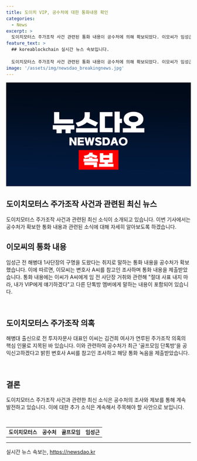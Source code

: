 ```yaml
---
title: 도이치 VIP, 공수처에 대한 통화내용 확인
categories:
  - News
excerpt: >
  도이치모터스 주가조작 사건 관련된 통화 내용이 공수처에 의해 확보되었다. 이모씨가 임성근 전 해병대 1사단장의 구명을 돕겠다는 내용을 담고 있는 이 통화는 골프모임 단톡방을 공익신고한 변호사 A씨의 제출로 확인됐다. 이에 따르면, 이씨는 A씨에게 임 전 사단장을 보호할 것이라며 VIP에게 압력을 가하겠다는 내용을 담고 있다. 이씨는 주가조작 의혹과 연결돼 있으며, 이번 통화 내용은 사회적 이슈로 뜨겠다.
feature_text: >
  ## koreablockchain 실시간 뉴스 속보입니다.

  도이치모터스 주가조작 사건 관련된 통화 내용이 공수처에 의해 확보되었다. 이모씨가 임성근 전 해병대 1사단장의 구명을 돕겠다는 내용을 담고 있는 이 통화는 골프모임 단톡방을 공익신고한 변호사 A씨의 제출로 확인됐다. 이에 따르면, 이씨는 A씨에게 임 전 사단장을 보호할 것이라며 VIP에게 압력을 가하겠다는 내용을 담고 있다. 이씨는 주가조작 의혹과 연결돼 있으며, 이번 통화 내용은 사회적 이슈로 뜨겠다.
image: '/assets/img/newsdao_breakingnews.jpg'
---
```


<p><img src="/assets/img/newsdao_breakingnews.jpg" alt="koreablockchain 속보" /></p>

<h2>도이치모터스 주가조작 사건과 관련된 최신 뉴스</h2>

<p>도이치모터스 주가조작 사건과 관련된 최신 소식이 소개되고 있습니다. 이번 기사에서는 공수처가 확보한 통화 내용과 관련된 소식에 대해 자세히 알아보도록 하겠습니다.</p>

<h2 data-ke-size="size26">이모씨의 통화 내용</h2>

<p data-ke-size="size16">임성근 전 해병대 1사단장의 구명을 도왔다는 취지로 말하는 통화 내용을 공수처가 확보했습니다. 이에 따르면, 이모씨는 변호사 A씨를 참고인 조사하며 통화 내용을 제출받았습니다. 통화 내용에는 이씨가 A씨에게 임 전 사단장 거취와 관련해 "절대 사표 내지 마라, 내가 VIP에게 얘기하겠다"고 다른 단톡방 멤버에게 말하는 내용이 포함되어 있습니다.</p>

<p data-ke-size="size16">&nbsp;</p>

<h2 data-ke-size="size26">도이치모터스 주가조작 의혹</h2>

<p data-ke-size="size16">해병대 출신으로 전 투자자문사 대표인 이씨는 김건희 여사가 연루된 주가조작 의혹의 핵심 인물로 지목된 바 있습니다. 이와 관련하여 공수처가 최근 '골프모임 단톡방'을 공익신고하겠다고 밝힌 변호사 A씨를 참고인 조사하고 해당 통화 녹음을 제출받았습니다.</p>

<p data-ke-size="size16">&nbsp;</p>

<h2 data-ke-size="size26">결론</h2>

<p data-ke-size="size16">도이치모터스 주가조작 사건과 관련한 최신 소식은 공수처의 조사와 제보를 통해 계속 발전하고 있습니다. 이에 대한 추가 소식은 계속해서 주목해야 할 사안으로 보입니다.</p>

<p data-ke-size="size16">&nbsp;</p>

<table>
  <tbody>
    <tr>
      <td style="text-align: center; height: 17px;"><b>도이치모터스</b></td>
      <td style="text-align: center; height: 17px;"><b>공수처</b></td>
      <td style="text-align: center; height: 17px;"><b>골프모임</b></td>
      <td style="text-align: center; height: 17px;"><b>임성근</b></td>
    </tr>
  </tbody>
</table>

<hr>
실시간 뉴스 속보는, <a href="https://newsdao.kr" rel="dofollow">https://newsdao.kr</a>


